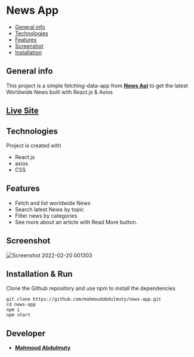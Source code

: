 # News App

- [General info](#general-info)
- [Technologies](#technologies)
- [Features](#features)
- [Screenshot](#screenshot)
- [Installation](#installation)

## General info

This project is a simple fetching-data-app from **[News Api](https://newsapi.org/)** to get the latest Worldwide News built with React.js & Axios

## **[Live Site](https://news-app-kohl-seven.vercel.app/)**

## Technologies

Project is created with

- React.js
- axios
- CSS

## Features

- Fetch and list worldwide News
- Search latest News by topic
- Filter news by categories
- See more about an article with Read More button.

## Screenshot

![Screenshot 2022-02-20 001303](https://user-images.githubusercontent.com/52681435/154820966-ef59eee4-02bb-478e-8b3c-97d1122241a6.png)

## Installation & Run

Clone the Github repository and use npm to install the dependencies

```
git clone https://github.com/mahmoudabdulmuty/news-app.git
cd news-app
npm i
npm start
```

## Developer

- **[Mahmoud Abdulmuty](https://www.linkedin.com/in/mahmoud-abdulmuty/)**
